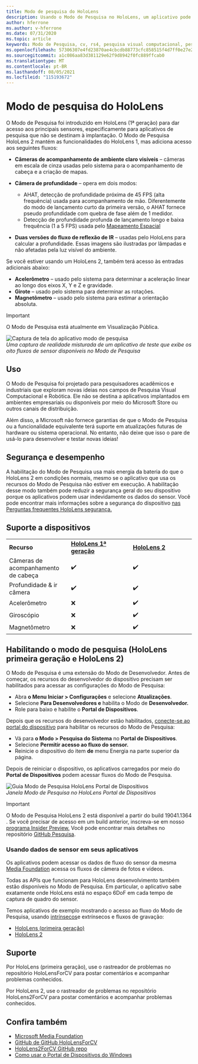 ```yaml
---
title: Modo de pesquisa do HoloLens
description: Usando o Modo de Pesquisa no HoloLens, um aplicativo pode acessar os principais fluxos de sensor do dispositivo (profundidade, acompanhamento de ambiente e refletividade de IR).
author: hferrone
ms.author: v-hferrone
ms.date: 07/31/2020
ms.topic: article
keywords: Modo de Pesquisa, cv, rs4, pesquisa visual computacional, pesquisa HoloLens, HoloLens 2
ms.openlocfilehash: 57306307e4fd23870ae4cbcdb88773cfc858515f4d7ff0e27e26930bace54d65
ms.sourcegitcommit: a1c086aa83d381129e62f9d8942f0fc889ffcab0
ms.translationtype: MT
ms.contentlocale: pt-BR
ms.lasthandoff: 08/05/2021
ms.locfileid: "115193672"
---
```

# <a name="hololens-research-mode"></a>Modo de pesquisa do HoloLens

O Modo de Pesquisa foi introduzido em HoloLens (1ª geração) para dar acesso aos principais sensores, especificamente para aplicativos de pesquisa que não se destinam à implantação.  O Modo de Pesquisa HoloLens 2 mantém as funcionalidades do HoloLens 1, mas adiciona acesso aos seguintes fluxos:

* **Câmeras de acompanhamento de ambiente claro visíveis** – câmeras em escala de cinza usadas pelo sistema para o acompanhamento de cabeça e a criação de mapas.
* **Câmera de profundidade** – opera em dois modos:  
    + AHAT, detecção de profundidade próxima de 45 FPS (alta frequência) usada para acompanhamento de mão. Diferentemente do modo de lançamento curto da primeira versão, o AHAT fornece pseudo profundidade com quebra de fase além de 1 medidor. 
    + Detecção de profundidade profunda de lançamento longo e baixa frequência (1 a 5 FPS) usada pelo [Mapeamento Espacial](../../design/spatial-mapping.md)

* **Duas versões do fluxo de reflexão de IR** – usadas pelo HoloLens para calcular a profundidade. Essas imagens são ilustradas por lâmpadas e não afetadas pela luz visível do ambiente.

Se você estiver usando um HoloLens 2, também terá acesso às entradas adicionais abaixo:

* **Acelerômetro** – usado pelo sistema para determinar a aceleração linear ao longo dos eixos X, Y e Z e gravidade.
* **Girote** – usado pelo sistema para determinar as rotações.
* **Magnetômetro** – usado pelo sistema para estimar a orientação absoluta.

> [!IMPORTANT]
> O Modo de Pesquisa está atualmente em Visualização Pública. 

![Captura de tela do aplicativo modo de pesquisa](images/sensor-stream-viewer.jpg)<br>
*Uma captura de realidade misturada de um aplicativo de teste que exibe os oito fluxos de sensor disponíveis no Modo de Pesquisa*

## <a name="usage"></a>Uso

O Modo de Pesquisa foi projetado para pesquisadores acadêmicos e industriais que exploram novas ideias nos campos de Pesquisa Visual Computacional e Robótica.  Ele não se destina a aplicativos implantados em ambientes empresariais ou disponíveis por meio do Microsoft Store ou outros canais de distribuição.

Além disso, a Microsoft não fornece garantias de que o Modo de Pesquisa ou a funcionalidade equivalente terá suporte em atualizações futuras de hardware ou sistema operacional. No entanto, não deixe que isso o pare de usá-lo para desenvolver e testar novas ideias!

## <a name="security-and-performance"></a>Segurança e desempenho

A habilitação do Modo de Pesquisa usa mais energia da bateria do que o HoloLens 2 em condições normais, mesmo se o aplicativo que usa os recursos do Modo de Pesquisa não estiver em execução.  A habilitação desse modo também pode reduzir a segurança geral do seu dispositivo porque os aplicativos podem usar indevidamente os dados do sensor.  Você pode encontrar mais informações sobre a segurança do dispositivo [nas Perguntas frequentes HoloLens segurança.](/hololens/hololens-faq-security)  

## <a name="device-support"></a>Suporte a dispositivos
<table>
    <colgroup>
    <col width="33%" />
    <col width="33%" />
    <col width="33%" /> </colgroup>
    <tr>
        <td><strong>Recurso</strong></td>
        <td><a href="/hololens/hololens1-hardware"><strong>HoloLens 1ª geração</strong></a></td>
        <td><a href="/hololens/hololens2-hardware"><strong>HoloLens 2</strong></a></td>
    </tr>
     <tr>
        <td>Câmeras de acompanhamento de cabeça</td>
        <td>✔️</td>
        <td>✔️</td>
    </tr>
    <tr>
        <td>Profundidade & ir câmera</td>
        <td>✔️</td>
        <td>✔️</td>
    </tr>
    <tr>
        <td>Acelerômetro</td>
        <td>❌</td>
        <td>✔️</td>
    </tr>
    <tr>
        <td>Giroscópio</td>
        <td>❌</td>
        <td>✔️</td>
    </tr>
    <tr>
        <td>Magnetômetro</td>
        <td>❌</td>
        <td>✔️</td>
    </tr>
</table>

## <a name="enabling-research-mode-hololens-first-gen-and-hololens-2"></a>Habilitando o modo de pesquisa (HoloLens primeira geração e HoloLens 2)

O Modo de Pesquisa é uma extensão do Modo de Desenvolvedor. Antes de começar, os recursos do desenvolvedor do dispositivo precisam ser habilitados para acessar as configurações do Modo de Pesquisa: 

* Abra **o Menu Iniciar > Configurações** e selecione **Atualizações**.
* Selecione **Para Desenvolvedores e** habilita o Modo de **Desenvolvedor.**
* Role para baixo e habilite o **Portal de Dispositivos**.

Depois que os recursos do desenvolvedor estão habilitados, [conecte-se ao portal do dispositivo](/windows/uwp/debug-test-perf/device-portal-hololens) para habilitar os recursos do Modo de Pesquisa:

* Vá para **o Modo > Pesquisa do Sistema** no **Portal de Dispositivos**.
* Selecione **Permitir acesso ao fluxo do sensor.**
* Reinicie o dispositivo do item **de** menu Energia na parte superior da página.

Depois de reiniciar o dispositivo, os aplicativos carregados por meio do **Portal de Dispositivos** podem acessar fluxos do Modo de Pesquisa.

![Guia Modo de Pesquisa HoloLens Portal de Dispositivos](images/ResearchModeDevPortal.png)<br>
*Janela Modo de Pesquisa no HoloLens Portal de Dispositivos*

> [!IMPORTANT]
> O Modo de Pesquisa HoloLens 2 está disponível a partir do build 19041.1364 . Se você precisar de acesso em um build anterior, inscreva-se em nosso [programa Insider Preview.](/hololens/hololens-insider) Você pode encontrar mais detalhes no repositório [GitHub Pesquisa](https://github.com/microsoft/HoloLens2ForCV).

### <a name="using-sensor-data-in-your-apps"></a>Usando dados de sensor em seus aplicativos

Os aplicativos podem acessar os dados de fluxo do sensor da mesma [Media Foundation](/windows/win32/medfound/microsoft-media-foundation-sdk) acessa os fluxos de câmera de fotos e vídeos. 

Todas as APIs que funcionam para HoloLens desenvolvimento também estão disponíveis no Modo de Pesquisa. Em particular, o aplicativo sabe exatamente onde HoloLens está no espaço 6DoF em cada tempo de captura de quadro do sensor.

Temos aplicativos de exemplo mostrando o acesso ao fluxo do Modo de Pesquisa, usando [intrínsecos](/windows/mixed-reality/locatable-camera#locating-the-device-camera-in-the-world)e extrínsecos e fluxos de gravação:
* [HoloLens (primeira geração)](https://github.com/Microsoft/HoloLensForCV)
* [HoloLens 2](https://github.com/microsoft/HoloLens2ForCV)

## <a name="support"></a>Suporte

Por HoloLens (primeira geração), use [](https://github.com/Microsoft/HololensForCV/issues) o rastreador de problemas no repositório HoloLensForCV para postar comentários e acompanhar problemas conhecidos.

Por HoloLens 2, use [](https://github.com/microsoft/HoloLens2ForCV/issues) o rastreador de problemas no repositório HoloLens2ForCV para postar comentários e acompanhar problemas conhecidos.

## <a name="see-also"></a>Confira também

* [Microsoft Media Foundation](/windows/win32/medfound/microsoft-media-foundation-sdk)
* [GitHub de GitHub HoloLensForCV](https://github.com/Microsoft/HoloLensForCV)
* [HoloLens2ForCV GitHub repo](https://github.com/microsoft/HoloLens2ForCV)
* [Como usar o Portal de Dispositivos do Windows](using-the-windows-device-portal.md)
